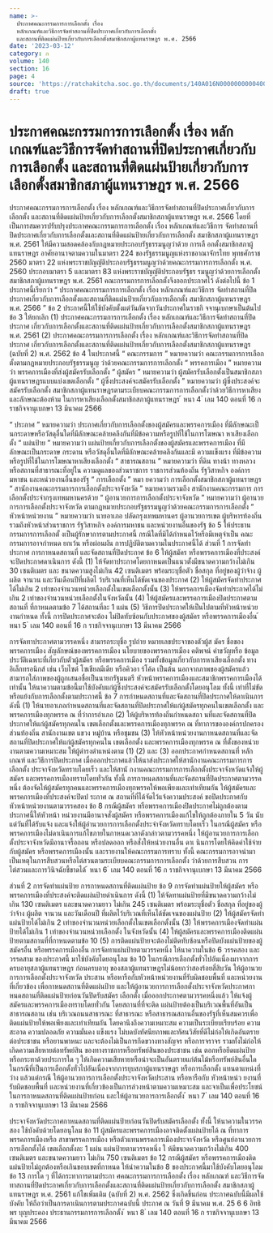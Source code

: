 ```yaml
---
name: >-
  ประกาศคณะกรรมการการเลือกตั้ง เรื่อง
  หลักเกณฑ์และวิธีการจัดทำสถานที่ปิดประกาศเกี่ยวกับการเลือกตั้ง
  และสถานที่ติดแผ่นป้ายเกี่ยวกับการเลือกตั้งสมาชิกสภาผู้แทนราษฎร พ.ศ. 2566
date: '2023-03-12'
category: ก
volume: 140
section: 16
page: 4
source: 'https://ratchakitcha.soc.go.th/documents/140A016N0000000000400.pdf'
draft: true
---
```


# ประกาศคณะกรรมการการเลือกตั้ง เรื่อง หลักเกณฑ์และวิธีการจัดทำสถานที่ปิดประกาศเกี่ยวกับการเลือกตั้ง และสถานที่ติดแผ่นป้ายเกี่ยวกับการเลือกตั้งสมาชิกสภาผู้แทนราษฎร พ.ศ. 2566

ประกาศคณะกรรมการการเลือกตั้ง เรื่อง หลักเกณฑ์และวิธีการจัดทำสถานที่ปิดประกาศเกี่ยวกับการเลือกตั้ง และสถานที่ติดแผ่นป้ายเกี่ยวกับการเลือกตั้งสมาชิกสภาผู้แทนราษฎร พ.ศ. 2566 โดยที่เป็นการสมควรปรับปรุงประกาศคณะกรรมการการเลือกตั้ง เรื่อง หลักเกณฑ์และวิธีการ จัดทำสถานที่ปิดประกาศเกี่ยวกับการเลือกตั้งและสถานที่ติดแผ่นป้ายเกี่ยวกับการเลือกตั้ง สมาชิกสภาผู้แทนราษฎร พ.ศ. 2561 ให้มีความสอดคล้องกับกฎหมายประกอบรัฐธรรมนูญว่าด้วย การเลื อกตั้งสมาชิกสภาผู้แทนราษฎร อาศัยอานาจตามความในมาตรา 224 ของรัฐธรรมนูญแห่งราชอาณาจักรไทย พุทธศักราช 2560 มาตรา 22 แห่งพระราชบัญญัติประกอบรัฐธรรมนูญว่าด้วยคณะกรรมการการเลือกตั้ง พ.ศ. 2560 ประกอบมาตรา 5 และมาตรา 83 แห่งพระราชบัญญัติประกอบรัฐธร รมนูญว่าด้วยการเลือกตั้ง สมาชิกสภาผู้แทนราษฎร พ.ศ. 2561 คณะกรรมการการเลือกตั้งจึงออกประกาศไว้ ดังต่อไปนี้ ข้อ 1 ประกาศนี้เรียกว่า “ ประกาศคณะกรรมการการเลือกตั้ง เรื่อง หลักเกณฑ์และวิธีการ จัดทำสถานที่ปิดประกาศเกี่ยวกับการเลือกตั้งและสถานที่ติดแผ่นป้ายเกี่ยวกับการเลือกตั้ง สมาชิกสภาผู้แทนราษฎร พ.ศ. 2566 ” ข้อ 2 ประกาศนี้ให้ใช้บังคับตั้งแต่วันถัดจากวันประกาศในราชกิ จจานุเบกษาเป็นต้นไป ข้อ 3 ให้ยกเลิก (1) ประกาศคณะกรรมการการเลือกตั้ง เรื่อง หลักเกณฑ์และวิธีการจัดทำสถานที่ปิดประกาศ เกี่ยวกับการเลือกตั้งและสถานที่ติดแผ่นป้ายเกี่ยวกับการเลือกตั้งสมาชิกสภาผู้แทนราษฎร พ.ศ. 2561 (2) ประกาศคณะกรรมการการเลือกตั้ง เรื่อง หลักเกณฑ์และวิธีการจัดทำสถานที่ปิดประกาศ เกี่ยวกับการเลือกตั้งและสถานที่ติดแผ่นป้ายเกี่ยวกับการเลือกตั้งสมาชิกสภาผู้แทนราษฎร (ฉบับที่ 2) พ.ศ. 2562 ข้อ 4 ในประกาศนี้ “ คณะกรรมการ ” หมายความว่า คณะกรรมการการเลือกตั้งตามกฎหมายประกอบรัฐธรรมนูญ ว่าด้วยคณะกรรมการการเลือกตั้ง “ พรรคการเมือง ” หมายความว่า พรรคการเมืองที่ส่งผู้สมัครรับเลือกตั้ง “ ผู้สมัคร ” หมายความว่า ผู้สมัครรับเลือกตั้งเป็นสมาชิกสภาผู้แทนราษฎรแบบแบ่งเขตเลือกตั้ง “ ผู้ซึ่งประสงค์จะสมัครรับเลือกตั้ง ” หมายความว่า ผู้ซึ่งประสงค์จะสมัครรับเลือกตั้ง สมาชิกสภาผู้แทนราษฎรตามระเบียบคณะกรรมการการเลือกตั้งว่าด้วยวิธีการหาเสียงและลักษณะต้องห้าม ในการหาเสียงเลือกตั้งสมาชิกสภาผู้แทนราษฎร ้ หนา 4 ่ เลม 140 ตอนที่ 16 ก ราชกิจจานุเบกษา 13 มีนาคม 2566

“ ประกาศ ” หมายความว่า ประกาศเกี่ยวกับการเลือกตั้งของผู้สมัครและพรรคการเมือง ที่มีลักษณะเป็ นกระดาษหรือวัสดุอื่นใดที่มีลักษณะคล้ายคลึงกันที่มีข้อความหรือรูปที่ใช้ในการโฆษณา หาเสียงเลือกตั้ง “ แผ่นป้าย ” หมายความว่า แผ่นป้ายเกี่ยวกับการเลือกตั้งของผู้สมัครและพรรคการเมือง ที่มีลักษณะเป็นกระดาษ กระดาน หรือวัสดุอื่นใดที่มีลักษณะคล้ายคลึงกันและมี ความแข็งแรง ที่มีข้อความหรือรูปที่ใช้ในการโฆษณาหาเสียงเลือกตั้ง “ สาธารณสถาน ” หมายความว่า ที่ดิน ทางน้า ทางหลวง หรือสถานที่สาธารณะที่อยู่ใน ความดูแลของส่วนราชการ ราชการส่วนท้องถิ่น รัฐวิสาหกิจ องค์การมหาชน และหน่วยงานอื่นของรัฐ “ การเลือกตั้ง ” หมา ยความว่า การเลือกตั้งสมาชิกสภาผู้แทนราษฎร “ สานักงานคณะกรรมการการเลือกตั้งประจาจังหวัด ” หมายความรวมถึง สานักงานคณะกรรมการ การเลือกตั้งประจำกรุงเทพมหานครด้วย “ ผู้อานวยการการเลือกตั้งประจาจังหวัด ” หมายความว่า ผู้อานวยการการเลือกตั้งประจาจังหวัด ตามกฎหมายประกอบรัฐธรรมนูญว่าด้วยคณะกรรมการการเลือกตั้ง “ หัวหน้าหน่วยงาน ” หมายความว่า นายอาเภอ ปลัดกรุงเทพมหานคร ผู้อานวยการเขต ผู้บริหารท้องถิ่น รวมถึงหัวหน้าส่วนราชการ รัฐวิสาหกิจ องค์การมหาชน และหน่วยงานอื่นของรัฐ ข้อ 5 ให้ประธานกรรมการการเลือกตั้ งเป็นผู้รักษาการตามประกาศนี้ กรณีใดที่มิได้กำหนดไว้หรือมีเหตุจำเป็น คณะกรรมการอาจกำหนด ยกเว้น หรือผ่อนผัน การปฏิบัติตามความในประกาศนี้ได้ ส่วนที่ 1 การจัดทำประกาศ การกาหนดสถานที่ และจัดสถานที่ปิดประกาศ ข้อ 6 ให้ผู้สมัคร หรือพรรคการเมืองที่ประสงค์จะปิดประกาศดาเนินการ ดังนี้ (1) ให้จัดทาประกาศโดยกาหนดเป็นแนวตั้งมีขนาดความกว้างไม่เกิน 30 เซนติเมตร และ ขนาดความสูงไม่เกิน 42 เซนติเมตร พร้อมระบุชื่อตัว ชื่อสกุล ที่อยู่ของผู้ว่าจ้าง ผู้ผลิต จานวน และวันเดือนปีที่ผลิตไ ว้บริเวณที่เห็นได้ชัดเจนของประกาศ (2) ให้ผู้สมัครจัดทำประกาศได้ไม่เกิน 2 เท่าของจำนวนหน่วยเลือกตั้งในเขตเลือกตั้งนั้น (3) ให้พรรคการเมืองจัดทำประกาศได้ไม่เกิน 2 เท่าของจำนวนหน่วยเลือกตั้งในจังหวัดนั้น (4) ให้ผู้สมัครและพรรคการเมืองปิดประกาศตามสถานที่ ที่กาหนดตามข้อ 7 ได้สถานที่ละ 1 แผ่น (5) วิธีการปิดประกาศให้เป็นไปตามที่หัวหน้าหน่วยงานกำหนด ทั้งนี้ การปิดประกาศจะต้อง ไม่ปิดทับซ้อนกับประกาศของผู้สมัคร หรือพรรคการเมืองอื่น ้ หนา 5 ่ เลม 140 ตอนที่ 16 ก ราชกิจจานุเบกษา 13 มีนาคม 2566

การจัดทาประกาศตามวรรคหนึ่ง สามารถระบุชื่อ รูปถ่าย หมายเลขประจาของตัวผู้ส มัคร ชื่อของพรรคการเมือง สัญลักษณ์ของพรรคการเมือง นโยบายของพรรคการเมือง คติพจน์ คำขวัญหรือ ข้อมูลประวัติเฉพาะที่เกี่ยวกับตัวผู้สมัคร หรือพรรคการเมือง รวมทั้งข้อมูลเกี่ยวกับการหาเสียงเลือกตั้ง ทางอิเล็กทรอนิกส์ เช่น เว็บไซต์ โซเชียลมีเดีย หรือคิวอา ร์โค้ด เป็นต้น นอกจากภาพของผู้สมัครแล้ว สามารถใส่ภาพของผู้ถูกเสนอชื่อเป็นนายกรัฐมนตรี หัวหน้าพรรคการเมืองและสมาชิกพรรคการเมืองได้ เท่านั้น ให้นาความตามข้อนี้มาใช้บังคับแก่ผู้ซึ่งประสงค์จะสมัครรับเลือกตั้งโดยอนุโลม ทั้งนี้ เท่าที่ไม่ขัด หรือแย้งกับการเลือกตั้งตามประกาศนี้ ข้อ 7 การกำหนดสถานที่และจัดสถานที่ปิดประกาศให้ดาเนินการ ดังนี้ (1) ให้นายอาเภอกำหนดสถานที่และจัดสถานที่ปิดประกาศให้แก่ผู้สมัครทุกคนในเขตเลือกตั้ง และพรรคการเมืองทุกพรรค ณ ที่ว่าการอำเภอ (2) ให้ผู้บริหารท้องถิ่นกำหนดสถา นที่และจัดสถานที่ปิดประกาศให้แก่ผู้สมัครทุกคนใน เขตเลือกตั้งและพรรคการเมืองทุกพรรค ณ ที่ทาการขององค์กรปกครองส่วนท้องถิ่น สานักงานเขต แขวง หมู่บ้าน หรือชุมชน (3) ให้หัวหน้าหน่วยงานกาหนดสถานที่และจัดสถานที่ปิดประกาศให้แก่ผู้สมัครทุกคนใน เขตเลือกตั้ง และพรรคการเมืองทุกพรรค ณ ที่ตั้งของหน่วยงานตามความเหมาะสม ให้ผู้ดำรงตำแหน่งตาม (1) (2) และ (3) ออกประกาศกำหนดสถานที่ หลักเกณฑ์ และวิธีการปิดประกาศ เมื่อออกประกาศแล้วให้นาส่งประกาศให้สานักงานคณะกรรมการการเลือกตั้ง ประจาจังหวัดทราบโดยเร็ว และให้สานั กงานคณะกรรมการการเลือกตั้งประจาจังหวัดแจ้งให้ผู้สมัคร และพรรคการเมืองทราบโดยทั่วกัน ทั้งนี้ การกาหนดสถานที่และจัดสถานที่ปิดประกาศตามวรรคหนึ่ง ต้องจัดให้ผู้สมัครทุกคนและพรรคการเมืองทุกพรรคให้พอเพียงและเท่าเทียมกัน ให้ผู้สมัครและพรรคการเมืองที่ประสงค์จะปิดป ระกาศ ณ สถานที่ที่ได้จัดไว้แจ้งความประสงค์ ขอปิดประกาศกับหัวหน้าหน่วยงานตามวรรคสอง ข้อ 8 กรณีผู้สมัคร หรือพรรคการเมืองปิดประกาศไม่ถูกต้องตามประกาศนี้ให้หัวหน้า หน่วยงานมีอานาจสั่งผู้สมัคร หรือพรรคการเมืองแก้ไขให้ถูกต้องภายใน 5 วัน นับแต่วันที่ได้รับแจ้ง และแจ้งให้ผู้อำนวยการการเลือกตั้งประจำจังหวัดทราบโดยเร็ว ในกรณีผู้สมัคร หรือพรรคการเมืองไม่ดาเนินการแก้ไขภายในกาหนดเวลาดังกล่าวตามวรรคหนึ่ง ให้ผู้อานวยการการเลือกตั้งประจาจังหวัดมีอานาจรื้อถอน หรือปลดออก หรือสั่งให้หน่วยงานอื่น ดาเ นินการโดยให้คิดค่าใช้จ่ายกับผู้สมัคร หรือพรรคการเมืองนั้น และรายงานให้คณะกรรมการทราบ ทั้งนี้ คณะกรรมการอาจนำมาเป็นเหตุในการสืบสวนหรือไต่สวนตามระเบียบคณะกรรมการการเลือกตั้ง ว่าด้วยการสืบสวน การไต่สวนและการวินิจฉัยชี้ขาดได้ ้ หนา 6 ่ เลม 140 ตอนที่ 16 ก ราชกิจจานุเบกษา 13 มีนาคม 2566

ส่วนที่ 2 การจัดทำแผ่นป้าย การกาหนดสถานที่ติดแผ่นป้าย ข้อ 9 การจัดทำแผ่นป้ายให้ผู้สมัคร หรือพรรคการเมืองที่ประสงค์จะติดแผ่นป้ายดำเนินการ ดังนี้ (1) ให้จัดทาแผ่นป้ายที่มีขนาดความกว้างไม่เกิน 130 เซนติเมตร และขนาดความยาว ไม่เกิน 245 เซนติเมตร พร้อมระบุชื่อตัว ชื่อสกุล ที่อยู่ของผู้ว่าจ้าง ผู้ผลิต จานวน และวันเดือนปี ที่ผลิตไว้บริเวณที่เห็นได้ชัดเจนของแผ่นป้าย (2) ให้ผู้สมัครจัดทำแผ่นป้ายได้ไม่เกิน 2 เท่าของจำนวนหน่วยเลือกตั้งในเขตเลือกตั้งนั้น (3) ให้พรรคการเมืองจัดทำแผ่นป้ายได้ไม่เกิน 1 เท่าของจำนวนหน่วยเลือกตั้ง ในจังหวัดนั้น (4) ให้ผู้สมัครและพรรคการเมืองติดแผ่นป้ายตามสถานที่ที่กาหนดตามข้อ 10 (5) การติดแผ่นป้ายจะต้องไม่ติดทับซ้อนหรือปิดบังแผ่นป้ายของผู้สมัครอื่น หรือพรรคการเมืองอื่น การจัดทาแผ่นป้ายตามวรรคหนึ่ง ให้นาความในข้อ 6 วรรคสอง และวรรคสาม ของประกาศนี้ มาใช้บังคับโดยอนุโลม ข้อ 10 ในกรณีการเลือกตั้งทั่วไปอันเนื่องมาจากการครบอายุสภาผู้แทนราษฎร ก่อนครบอายุ ของสภาผู้แทนราษฎรไม่น้อยกว่าสองร้อยสี่สิบวัน ให้ผู้อานวยการการเลือกตั้งประจาจังหวัด ประสาน หรือหารือกับหัวหน้าหน่วยงานที่รับผิดชอบพื้นที่ และหน่วยงานที่เกี่ยวข้อง เพื่อกาหนดสถานที่ติดแผ่นป้าย และให้ผู้อานวยการการเลือกตั้งประจาจังหวัดประกาศกาหนดสถานที่ติดแผ่นป้ายก่อนวันปิดรับสมัคร เลือกตั้ง เมื่อออกประกาศตามวรรคหนึ่งแล้ว ให้แจ้งผู้สมัครและพรรคการเมืองทราบโดยทั่วกัน โดยสถานที่ที่จะติด แผ่นป้ายต้องเป็นบริเวณพื้นที่อันเป็นสาธารณสถาน เช่น บริเวณถนนสาธารณะ ที่สาธารณะ หรือสาธารณสถานอื่นของรัฐที่เห็นสมควรเพื่อติดแผ่นป้ายให้พอเพียงและเท่าเทียมกัน โดยคานึงถึงความเหมาะสม ความเป็นระเบียบเรียบร้อย ความสะอาด ความปลอดภัย ความมั่นคง แข็งแรง ไม่บดบังทัศนียภาพและทัศนวิสัยที่ดีไม่ก่อให้เกิดอันตรายต่อประชาชน หรือยานพาหนะ และจะต้องไม่เป็นการกีดขวางทางสัญจร หรือการจราจร รวมทั้งไม่ก่อให้เกิดความเสียหายต่อทรัพย์สิน ของทางราชการหรือทรัพย์สินของประชาชน เช่น ตอกหรือยึดแผ่นป้ายหรือกระทาด้วยประการใด ๆ ให้เกิดความเสียหายหรือน่าจะเป็นอันตรายแก่ต้นไม้หรือทรัพย์สินอื่นใด ในกรณีที่เป็นการเลือกตั้งทั่วไปอันเนื่องจากการยุบสภาผู้แทนราษฎร หรือการเลือกตั้ง แทนตาแหน่งที่ว่าง แล้วแต่กรณี ให้ผู้อานวยการการเลือกตั้งประจาจังหวัดประสาน หรือหารือกับ หัวหน้าหน่ว ยงานที่รับผิดชอบพื้นที่ และหน่วยงานที่เกี่ยวข้องเป็นการล่วงหน้าตามความเหมาะสม และจาเป็นเพื่อประโยชน์ในการกาหนดสถานที่ติดแผ่นป้ายก่อน และให้ผู้อานวยการการเลือกตั้ง ้ หนา 7 ่ เลม 140 ตอนที่ 16 ก ราชกิจจานุเบกษา 13 มีนาคม 2566

ประจาจังหวัดประกาศกาหนดสถานที่ติดแผ่นป้ายก่อนวันปิดรับสมัครเลือกตั้ง ทั้งนี้ ให้นาความในวรรคสอง ใช้บังคับด้วยโดยอนุโลม ข้อ 11 ผู้สมัครและพรรคการเมืองอาจติดตั้งแผ่นป้ายได้ ณ ที่ทาการพรรคการเมืองหรือ สาขาพรรคการเมือง หรือตัวแทนพรรคการเมืองประจาจังหวัด หรือศูนย์อานวยการการเลือกตั้งได้ เขตเลือกตั้งละ 1 แผ่น แผ่นป้ายตามวรรคหนึ่ง ใ ห้มีขนาดความกว้างไม่เกิน 400 เซนติเมตร และขนาดความยาว ไม่เกิน 750 เซนติเมตร ข้อ 12 กรณีผู้สมัคร หรือพรรคการเมืองติดแผ่นป้ายไม่ถูกต้องหรือเกินขอบเขตที่กาหนด ให้นำความในข้อ 8 ของประกาศนี้มาใช้บังคับโดยอนุโลม ข้อ 13 การใด ๆ ที่ได้กระทาการตามประกา ศคณะกรรมการการเลือกตั้ง เรื่อง หลักเกณฑ์ และวิธีการจัดทาสถานที่ปิดประกาศเกี่ยวกับการเลือกตั้งและสถานที่ติดแผ่นป้ายเกี่ยวกับการเลือกตั้ง สมาชิกสภาผู้แทนราษฎร พ.ศ. 2561 แก้ไขเพิ่มเติม (ฉบับที่ 2) พ.ศ. 2562 ซึ่งเกิดขึ้นก่อน ประกาศฉบับนี้มีผลใช้บังคับ ให้ถือว่าเป็นการดาเนินการตามประกาศฉบับนี้ ประกาศ ณ วันที่ 9 มีนาคม พ.ศ. 25 6 6 อิทธิพร บุญประคอง ประธานกรรมการการเลือกตั้ง ้ หนา 8 ่ เลม 140 ตอนที่ 16 ก ราชกิจจานุเบกษา 13 มีนาคม 2566
